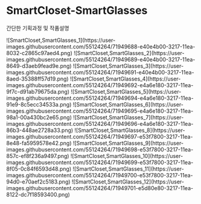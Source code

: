 # SmartCloset-SmartGlasses

간단한 기획과정 및 작품설명
<p>
![SmartCloset,SmartGlasses_1](https://user-images.githubusercontent.com/55124264/71949688-e40e4b00-3217-11ea-8032-c2865c97aed4.png)
![SmartCloset,SmartGlasses_2](https://user-images.githubusercontent.com/55124264/71949689-e40e4b00-3217-11ea-8649-d3aeb9fead9e.png)
![SmartCloset,SmartGlasses_3](https://user-images.githubusercontent.com/55124264/71949691-e40e4b00-3217-11ea-8aed-35388ff57d19.png)
![SmartCloset,SmartGlasses_4](https://user-images.githubusercontent.com/55124264/71949692-e4a6e180-3217-11ea-9f7c-d91ab79675da.png)
![SmartCloset,SmartGlasses_5](https://user-images.githubusercontent.com/55124264/71949694-e4a6e180-3217-11ea-91e9-8c5ecc34533a.png)
![SmartCloset,SmartGlasses_6](https://user-images.githubusercontent.com/55124264/71949695-e4a6e180-3217-11ea-98a1-00a430bc2e65.png)
![SmartCloset,SmartGlasses_7](https://user-images.githubusercontent.com/55124264/71949696-e4a6e180-3217-11ea-86b3-448ae2728a33.png)
![SmartCloset,SmartGlasses_8](https://user-images.githubusercontent.com/55124264/71949697-e53f7800-3217-11ea-8e48-fa5959578e42.png)
![SmartCloset,SmartGlasses_9](https://user-images.githubusercontent.com/55124264/71949698-e53f7800-3217-11ea-857c-ef8f236a9497.png)
![SmartCloset,SmartGlasses_10](https://user-images.githubusercontent.com/55124264/71949699-e53f7800-3217-11ea-8f05-0c84f6593d48.png)
![SmartCloset,SmartGlasses_11](https://user-images.githubusercontent.com/55124264/71949700-e53f7800-3217-11ea-94d0-e70aef2c5183.png)
![SmartCloset,SmartGlasses_12](https://user-images.githubusercontent.com/55124264/71949701-e5d80e80-3217-11ea-8122-dc7f18593400.png)
